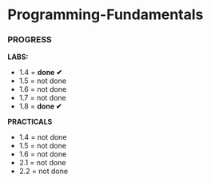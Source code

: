 # Programming-Fundamentals
### PROGRESS
**LABS:**
- 1.4 = **done ✔**
- 1.5 = not done
- 1.6 = not done
- 1.7 = not done
- 1.8 = **done ✔**

**PRACTICALS**
- 1.4 = not done
- 1.5 = not done
- 1.6 = not done
- 2.1 = not done
- 2.2 = not done
